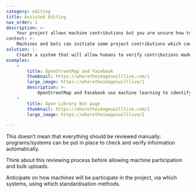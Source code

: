 ```yaml
---
category: editing
title: Assisted Editing
nav_order: 1
description: >-
    Your project allows machine contributions but you are unsure how to check that the contributions meet the standards required.
context: >-
    Machines and bots can initiate some project contributions which can include imported bulk data or  new entries/edits. It is important that there is human verification to check  that these records are correct, in line with the project’s schema and the standards.
solution: |-
    Create a system that will allow humans to verify contributions made by machines, whether they are bots or artificial intelligence (AI) machines.
examples:
    -
        title: OpenStreetMap and Facebook
        thumbnail: https://wheretheimageswilllive.com/1
        large_image: https://wheretheimageswilllive/1
        description: >-
            OpenStreetMap and Facebook use machine learning to identify roads. The suggested amendments are not immediately added to the database. Instead the project uses a custom extendable tool as an interface to confirm if the machine-learning submission is correct. If correct, the contribution is added directly into the database.
    -
        title: Open Library Bot page
        thumbnail: https://wheretheimageswilllive.com/2
        large_image: https://wheretheimageswilllive/2
    
---
```


This doesn’t mean that everything should be reviewed manually: programs/systems can be put in place to check and verify information automatically.

Think about this reviewing process before allowing machine participation and bulk uploads.

Anticipate on how machines will be participate in the project, via which systems, using which standardisation methods.
